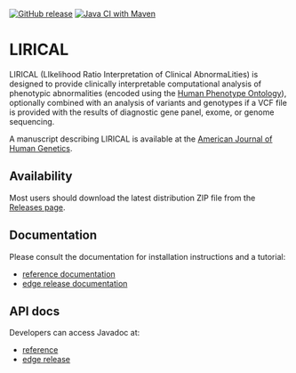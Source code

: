 [![GitHub release](https://img.shields.io/github/release/TheJacksonLaboratory/LIRICAL.svg)](https://github.com/TheJacksonLaboratory/LIRICAL/releases)
[![Java CI with Maven](https://github.com/TheJacksonLaboratory/LIRICAL/workflows/Java%20CI%20with%20Maven/badge.svg)](https://github.com/TheJacksonLaboratory/LIRICAL/actions/workflows/maven.yml)

# LIRICAL
LIRICAL (LIkelihood Ratio Interpretation of Clinical AbnormaLities) 
is designed to provide clinically interpretable computational analysis of phenotypic
abnormalities (encoded using the [Human Phenotype Ontology](http://www.human-phenotype-ontology.org)),
optionally combined with an analysis of variants and genotypes if a VCF file is provided with the
results of diagnostic gene panel, exome, or genome sequencing.

A manuscript describing LIRICAL is available at the 
[American Journal of Human Genetics](https://pubmed.ncbi.nlm.nih.gov/32755546/).


## Availability
Most users should download the latest distribution ZIP file from
the [Releases page](https://github.com/TheJacksonLaboratory/LIRICAL/releases).


## Documentation
Please consult the documentation for installation instructions and a tutorial:
- [reference documentation](https://thejacksonlaboratory.github.io/LIRICAL/stable)
- [edge release documentation](https://thejacksonlaboratory.github.io/LIRICAL/latest)


## API docs
Developers can access Javadoc at:
- [reference](https://thejacksonlaboratory.github.io/LIRICAL/stable/apidocs)
- [edge release](https://thejacksonlaboratory.github.io/LIRICAL/latest/apidocs)

